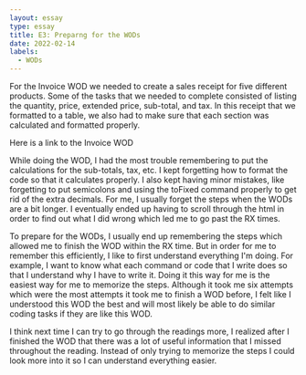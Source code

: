 ```yaml
---
layout: essay
type: essay
title: E3: Preparng for the WODs
date: 2022-02-14
labels:
  - WODs
---
```


<p> For the Invoice WOD we needed to create a sales receipt for five different products. Some of the tasks that we needed to complete consisted of listing the quantity, price, extended price, sub-total, and tax. In this receipt that we formatted to a table, we also had to make sure that each section was calculated and formatted properly. </p>

<p> Here is a link to the Invoice WOD <a href="https://dport96.github.io/ITM352/morea/060.expressions-operators/experience-invoice1.html"></a> </p>

<p> While doing the WOD, I had the most trouble remembering to put the calculations for the sub-totals, tax, etc. I kept forgetting how to format the code so that it calculates properly. I also kept having minor mistakes, like forgetting to put semicolons and using the toFixed command properly to get rid of the extra decimals. For me, I usually forget the steps when the WODs are a bit longer. I eventually ended up having to scroll through the html in order to find out what I did wrong which led me to go past the RX times. </p>

<p> To prepare for the WODs, I usually end up remembering the steps which allowed me to finish the WOD within the RX time. But in order for me to remember this efficiently, I like to first understand everything I'm doing. For example, I want to know what each command or code that I write does so that I understand why I have to write it. Doing it this way for me is the easiest way for me to memorize the steps. Although it took me six attempts which were the most attempts it took me to finish a WOD before, I felt like I understood this WOD the best and will most likely be able to do similar coding tasks if they are like this WOD. </p>

<p> I think next time I can try to go through the readings more, I realized after I finished the WOD that there was a lot of useful information that I missed throughout the reading. Instead of only trying to memorize the steps I could look more into it so I can understand everything easier. </p>
